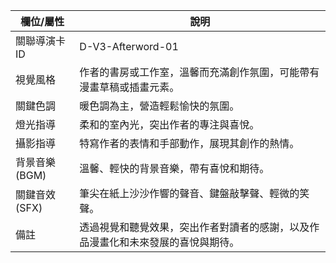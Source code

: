 | 欄位/屬性 | 說明 |
|---|---|
| 關聯導演卡ID | D-V3-Afterword-01 |
| 視覺風格 | 作者的書房或工作室，溫馨而充滿創作氛圍，可能帶有漫畫草稿或插畫元素。 |
| 關鍵色調 | 暖色調為主，營造輕鬆愉快的氛圍。 |
| 燈光指導 | 柔和的室內光，突出作者的專注與喜悅。 |
| 攝影指導 | 特寫作者的表情和手部動作，展現其創作的熱情。 |
| 背景音樂 (BGM) | 溫馨、輕快的背景音樂，帶有喜悅和期待。 |
| 關鍵音效 (SFX) | 筆尖在紙上沙沙作響的聲音、鍵盤敲擊聲、輕微的笑聲。 |
| 備註 | 透過視覺和聽覺效果，突出作者對讀者的感謝，以及作品漫畫化和未來發展的喜悅與期待。 |

